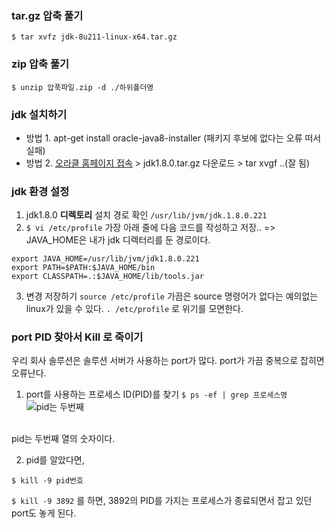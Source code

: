 ### tar.gz 압축 풀기
```
$ tar xvfz jdk-8u211-linux-x64.tar.gz
```

### zip 압축 풀기
```
$ unzip 압푹파일.zip -d ./하위폴더명
```


### jdk 설치하기
* 방법 1. apt-get install oracle-java8-installer (패키지 후보에 없다는 오류 떠서 실패)
* 방법 2. [오라클 홈페이지 접속](https://www.oracle.com/technetwork/java/javase/downloads/jdk8-downloads-2133151.html) > jdk1.8.0.tar.gz 다운로드 > tar xvgf ..(잘 됨)

### jdk 환경 설정
1) jdk1.8.0 **디렉토리** 설치 경로 확인
``` /usr/lib/jvm/jdk.1.8.0.221 ```
2) ``` $ vi /etc/profile ```
가장 아래 줄에 다음 코드를 작성하고 저장.. => JAVA_HOME은 내가 jdk 디렉터리를 둔 경로이다.
```
export JAVA_HOME=/usr/lib/jvm/jdk1.8.0.221
export PATH=$PATH:$JAVA_HOME/bin
export CLASSPATH=.:$JAVA_HOME/lib/tools.jar
```

3) 변경 저장하기
``` source /etc/profile ```
가끔은 source 명령어가 없다는 예의없는 linux가 있을 수 있다.
``` . /etc/profile ``` 로 위기를 모면한다.


### port PID 찾아서 Kill 로 죽이기
우리 회사 솔루션은 솔루션 서버가 사용하는 port가 많다. port가 가끔 중복으로 잡히면 오류난다.
1) port를 사용하는 프로세스 ID(PID)를 찾기
``` $ ps -ef | grep 프로세스명 ```
![pid는 두번째](https://user-images.githubusercontent.com/42515875/61578388-25f3e980-ab31-11e9-9c82-2092aea329b6.png)
<br>
pid는 두번째 열의 숫자이다.<br>

2) pid를 알았다면, 

```$ kill -9 pid번호```

```$ kill -9 3892```
를 하면, 3892의 PID를 가지는 프로세스가 종료되면서 잡고 있던 port도 놓게 된다.

